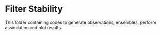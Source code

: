 # Filter Stability
This folder containing codes to generate observations, ensembles, perform assimilation and plot results.

